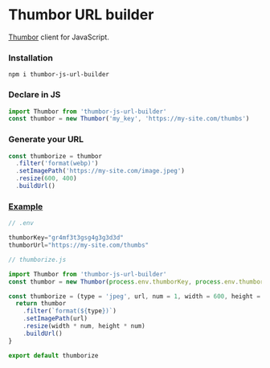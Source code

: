 # Thumbor URL builder
[Thumbor](https://github.com/thumbor/thumbor) client for JavaScript.

### Installation
```
npm i thumbor-js-url-builder
```

### Declare in JS
```js
import Thumbor from 'thumbor-js-url-builder'
const thumbor = new Thumbor('my_key', 'https://my-site.com/thumbs')
```

### Generate your URL
```js
const thumborize = thumbor
  .filter('format(webp)')
  .setImagePath('https://my-site.com/image.jpeg')
  .resize(600, 400)
  .buildUrl()
```

### [Example](https://www.npmjs.com/package/thumbor-js-url-builder)

```js
// .env

thumborKey="gr4mf3t3gsg4g3g3d3d"
thumborUrl="https://my-site.com/thumbs"

// thumborize.js 

import Thumbor from 'thumbor-js-url-builder'
const thumbor = new Thumbor(process.env.thumborKey, process.env.thumborUrl)

const thumborize = (type = 'jpeg', url, num = 1, width = 600, height = 400) => {
  return thumbor
    .filter(`format(${type})`)
    .setImagePath(url)
    .resize(width * num, height * num)
    .buildUrl()
}

export default thumborize
```